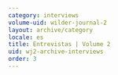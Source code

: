 ```yaml
---
category: interviews
volume-uid: wilder-journal-2
layout: archive/category
locale: es
title: Entrevistas | Volume 2
uid: wj2-archive-interviews
order: 3
---
```

